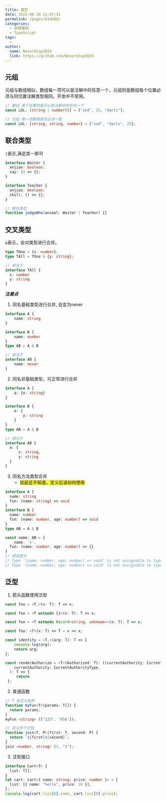```yaml
---
title: 类型
date: 2022-06-19 11:47:31
permalink: /pages/61de8d/
categories:
  - 前端基础
  - TypeScript
tags:
  - 
author: 
  name: NeverStop1024
  link: https://github.com/NeverStop1024
---
```

## 元组
元组与数组相似，数组每一项可以是注解中的任意一个，元组则是数组每个位置必须与同位置注解类型相同。开发中不常用。
```typescript
// 数组 某个位置的值可以是注解中的任何一个
const LOL: (string | number)[] = ["zed", 25, "darts"];

// 元组 每一项数据类型必须一致
const LOL: [string, string, number] = ["zed", "darts", 25];
```

## 联合类型
```|```表示,满足其一即可
```typescript
interface Waiter {
  anjiao: boolean;
  say: () => {};
}

interface Teacher {
  anjiao: boolean;
  skill: () => {};
}

// 联合类型
function judgeWho(animal: Waiter | Teacher) {}
```
## 交叉类型
```&```表示，会对类型进行合并。
```typescript
type TOne = {x: number};
type TAll = TOne & {y: string};

// 相当于
interface TAll {
  x: number
  y: string
}
```
***注意点***
1. 同名基础类型进行合并, 会变为never
```typescript
interface A {
    name: string
}

interface B {
    name: number
}
type AB = A & B

// 相当于
interface AB {
    name: never
}
```
2. 同名非基础类型，可正常进行合并
```typescript
interface A {
    a: {x: string}
}

interface B {
    a: {
        y: string
    }
}
type AB = A & B

// 相当于
interface AB {
  a: { 
      x: string,
      y: string
  }
}
```
3. 同名方法类型合并
   * <mark>目前还不知道，定义后该如何使用</mark>
```typescript
interface A {
  name: string
  fun: (name: string) => void
}
interface B {
  name: number
  fun: (name: number, age: number) => void
}
type AB = A & B

const name: AB = {
    name: 's',
  fun: (name: number, age: number) => {}
}
// 错误提示
// Type '(name: number, age: number) => void' is not assignable to type '((name: string) => void) & ((name: number, age: number) => void)'.
// Type '(name: number, age: number) => void' is not assignable to type '(name: string) => void'.
```

## 泛型
1. 箭头函数使用泛型
```typescript
const foo = <T,>(x: T): T => x;

const foo = <T extends {}>(x: T): T => x;

const foo = <T extends Record<string, unknown>>(x: T): T => x;

const foo: <T>(x: T) => T = x => x;

const identity = <T,>(arg: T): T => {
    console.log(arg);
    return arg;
};

const renderAuthorize = <T>(Authorized: T): ((currentAuthority: CurrentAuthorityType) => T) => (
    currentAuthority: CurrentAuthorityType,
  ): T => {
     return
 };
```
2. 普通函数
```typescript
// T 自定义名称
function myFun<T>(params: T[]) {
  return params;
}
myFun <string> (["123", "456"]);

// 定义多个泛型
function join<T, P>(first: T, second: P) {
  return `${first}${second}`;
}
join <number, string> (1, "2");
```
3. 泛型接口
```typescript
interface Cart<T> {
  list: T[];
}
let cart: Cart<{ name: string; price: number }> = {
  list: [{ name: "hello", price: 10 }],
};
console.log(cart.list[0].name, cart.list[0].price);
```
